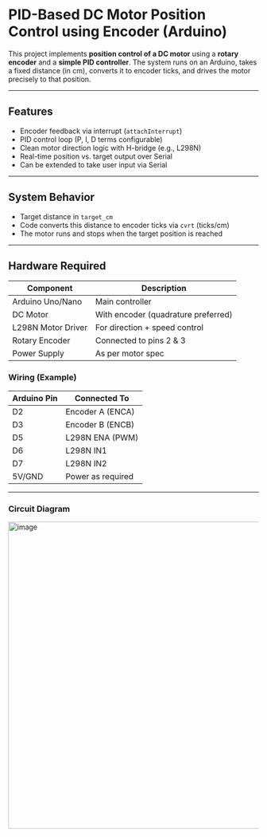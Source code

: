 # PID-Based DC Motor Position Control using Encoder (Arduino)

This project implements **position control of a DC motor** using a **rotary encoder** and a **simple PID controller**. The system runs on an Arduino, takes a fixed distance (in cm), converts it to encoder ticks, and drives the motor precisely to that position.

---

##  Features

- Encoder feedback via interrupt (`attachInterrupt`)
- PID control loop (P, I, D terms configurable)
- Clean motor direction logic with H-bridge (e.g., L298N)
- Real-time position vs. target output over Serial
- Can be extended to take user input via Serial

---

## System Behavior

- Target distance in `target_cm`
- Code converts this distance to encoder ticks via `cvrt` (ticks/cm)
- The motor runs and stops when the target position is reached

---

## Hardware Required

| Component         | Description                          |
|------------------|--------------------------------------|
| Arduino Uno/Nano | Main controller                      |
| DC Motor          | With encoder (quadrature preferred) |
| L298N Motor Driver| For direction + speed control       |
| Rotary Encoder    | Connected to pins 2 & 3             |
| Power Supply      | As per motor spec                   |

### Wiring (Example)

| Arduino Pin | Connected To         |
|-------------|----------------------|
| D2          | Encoder A (ENCA)     |
| D3          | Encoder B (ENCB)     |
| D5          | L298N ENA (PWM)      |
| D6          | L298N IN1            |
| D7          | L298N IN2            |
| 5V/GND      | Power as required    |

---

### Circuit Diagram
<img width="932" height="616" alt="image" src="https://github.com/user-attachments/assets/fd3723c6-2c41-4f92-871a-97bc52dbd39d" />
